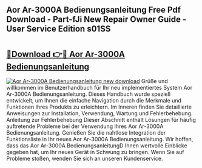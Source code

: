 ## Aor Ar-3000A Bedienungsanleitung Free Pdf Download - Part-fJi New Repair Owner Guide - User Service Edition s01SS

# <h2><a href="http://df0oru.blite.top/?on=Aor+Ar-3000A+Bedienungsanleitung">🔗Download 👉🔴 Aor Ar-3000A Bedienungsanleitung</a></h2>

[![Aor Ar-3000A Bedienungsanleitung new download](https://i.imgur.com/lujVjoI.png)](http://df0oru.blite.top/?on=Aor+Ar-3000A+Bedienungsanleitung)
Grüße und willkommen im Benutzerhandbuch für Ihr neu implementiertes System Aor Ar-3000A Bedienungsanleitung. Dieses Handbuch wurde speziell entwickelt, um Ihnen die einfache Navigation durch die Merkmale und Funktionen Ihres Produkts zu erleichtern. Im Inneren finden Sie detaillierte Anweisungen zur Installation, Verwendung, Wartung und Fehlerbehebung. Anleitung zur Fehlerbehebung Dieser Abschnitt enthält Lösungen für häufig auftretende Probleme bei der Verwendung Ihres Aor Ar-3000A Bedienungsanleitung. Genießen Sie die nahtlose Integration der Funktionsliste in Ihr neues Aor Ar-3000A Bedienungsanleitung. Wir hoffen, dass das Aor Ar-3000A BedienungsanleitungD Ihnen wertvolle Einblicke gegeben hat, um Ihr neues Gerät in Schwung zu bringen. Wenn Sie auf Probleme stoßen, wenden Sie sich an unseren Kundenservice.
